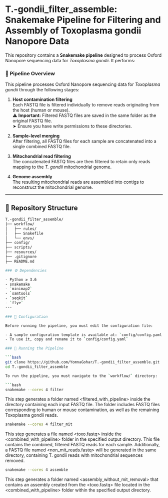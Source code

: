 # T.-gondii_filter_assemble: Snakemake Pipeline for Filtering and Assembly of Toxoplasma gondii Nanopore Data

This repository contains a **Snakemake pipeline** designed to process Oxford Nanopore sequencing data for *Toxoplasma gondii*. It performs:

### 🧬 Pipeline Overview

This pipeline processes Oxford Nanopore sequencing data for *Toxoplasma gondii* through the following stages:

1. **Host contamination filtering**  
   Each FASTQ file is filtered individually to remove reads originating from the host (human or mouse).  
   ⚠️ **Important:** Filtered FASTQ files are saved in the same folder as the original FASTQ file.  
   ➤ Ensure you have write permissions to these directories.

2. **Sample-level merging**  
   After filtering, all FASTQ files for each sample are concatenated into a single combined FASTQ file.

3. **Mitochondrial read filtering**  
   The concatenated FASTQ files are then filtered to retain only reads mapping to the *T. gondii* mitochondrial genome.

4. **Genome assembly**  
   The resulting mitochondrial reads are assembled into contigs to reconstruct the mitochondrial genome.

---

## 📁 Repository Structure

```bash
T.-gondii_filter_assemble/
├── workflow/             
│   ├── rules/            
│   ├── Snakefile          
│   └── envs/              
├── config/               
├── scripts/              
├── resources/            
├── .gitignore
├── README.md

### ⚙️ Dependencies

- Python ≥ 3.6
- snakemake 
- `minimap2`
- `samtools`
- `seqkit`
- `flye`
---

### 📝 Configuration

Before running the pipeline, you must edit the configuration file:

- A sample configuration template is available at: `config/config.yaml.sample`
- To use it, copy and rename it to `config/config.yaml`

### 🚀 Running the Pipeline

```bash
git clone https://github.com/YomnaGohar/T.-gondii_filter_assemble.git
cd T.-gondii_filter_assemble

To run the pipeline, you must navigate to the `workflow/` directory:

```bash
snakemake --cores 4 filter
```
This step generates a folder named <filtered_with_pipeline> inside the directory containing each input FASTQ file. The folder includes FASTQ files corresponding to human or mouse contamination, as well as the remaining Toxoplasma gondii reads. 

```bash
snakemake --cores 4 filter_mit
```
This step generates a file named <toxo.fastq> inside the <combined_with_pipeline> folder in the specified output directory. This file contains the combined, filtered FASTQ reads for each sample. Additionally, a FASTQ file named <non_mit_reads.fastq> will be generated in the same directory, containing T. gondii reads with mitochondrial sequences removed.

```bash
snakemake --cores 4 assemble
```
This step generates a folder named <assembly_without_mit_removal> that contains an assembly created from the <toxo.fastq> file located in the <combined_with_pipeline> folder within the specified output directory.







